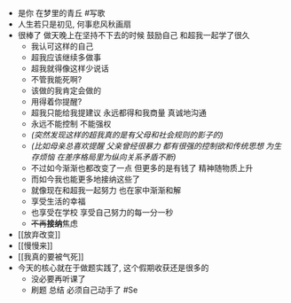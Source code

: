 - 是你 在梦里的青丘 #写歌
- 人生若只是初见, 何事悲风秋画扇
- 很棒了 做天晚上在坚持不下去的时候 鼓励自己 和超我一起学了很久
	- 我认可这样的自己
	- 超我应该继续多做事
	- 超我就得像这样少说话
	- 不管我能死啊?
	- 该做的我肯定会做的
	- 用得着你提醒?
	- 超我只能给我提建议 永远都得和我商量 真诚地沟通
	- 永远不能控制 不能强权
	- *(突然发现这样的超我真的是有父母和社会规则的影子的)*
	- *(比如母亲总喜欢提醒 父亲曾经很暴力 都有很强的控制欲和传统思想 为生存烦恼 在差序格局里为纵向关系矛盾不断)*
	- 不过如今渐渐也都改变了一点 但更多的是有钱了 精神随物质上升
	- 而如今我也能更多地接纳这些了
	- 就像现在和超我一起努力 也在家中渐渐和解
	- 享受生活的幸福
	- 也享受在学校 享受自己努力的每一分一秒
	- ~~不再~~**接纳**焦虑
- [[放弃改变]]
- [[慢慢来]]
- [[我真的要被气死]]
- 今天的核心就在于做题实践了,  这个假期收获还是很多的
	- 没必要再听课了
	- 刷题 总结 必须自己动手了 #Se
